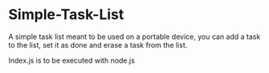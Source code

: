 # Simple-Task-List
A simple task list meant to be used on a portable device, you can add a task to the list, set it as done and erase a task from the list.

Index.js is to be executed with node.js
